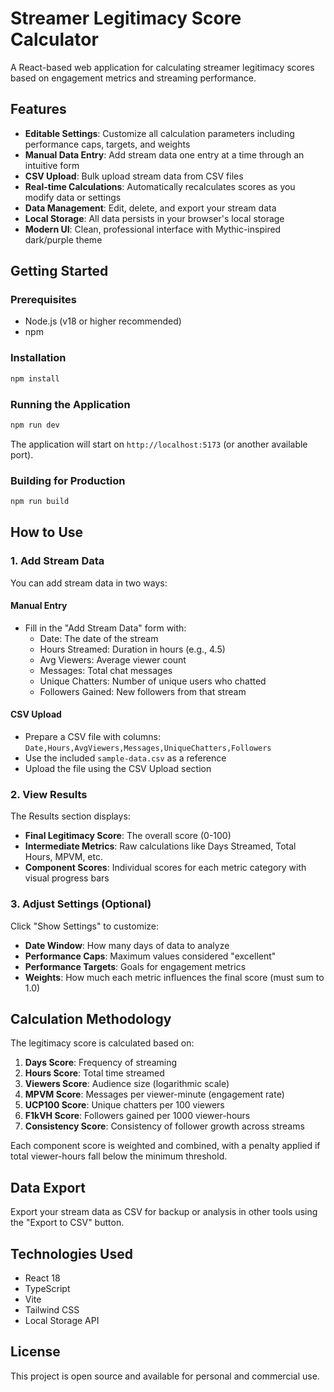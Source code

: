 # Streamer Legitimacy Score Calculator

A React-based web application for calculating streamer legitimacy scores based on engagement metrics and streaming performance.

## Features

- **Editable Settings**: Customize all calculation parameters including performance caps, targets, and weights
- **Manual Data Entry**: Add stream data one entry at a time through an intuitive form
- **CSV Upload**: Bulk upload stream data from CSV files
- **Real-time Calculations**: Automatically recalculates scores as you modify data or settings
- **Data Management**: Edit, delete, and export your stream data
- **Local Storage**: All data persists in your browser's local storage
- **Modern UI**: Clean, professional interface with Mythic-inspired dark/purple theme

## Getting Started

### Prerequisites

- Node.js (v18 or higher recommended)
- npm

### Installation

```bash
npm install
```

### Running the Application

```bash
npm run dev
```

The application will start on `http://localhost:5173` (or another available port).

### Building for Production

```bash
npm run build
```

## How to Use

### 1. Add Stream Data

You can add stream data in two ways:

#### Manual Entry
- Fill in the "Add Stream Data" form with:
  - Date: The date of the stream
  - Hours Streamed: Duration in hours (e.g., 4.5)
  - Avg Viewers: Average viewer count
  - Messages: Total chat messages
  - Unique Chatters: Number of unique users who chatted
  - Followers Gained: New followers from that stream

#### CSV Upload
- Prepare a CSV file with columns: `Date,Hours,AvgViewers,Messages,UniqueChatters,Followers`
- Use the included `sample-data.csv` as a reference
- Upload the file using the CSV Upload section

### 2. View Results

The Results section displays:
- **Final Legitimacy Score**: The overall score (0-100)
- **Intermediate Metrics**: Raw calculations like Days Streamed, Total Hours, MPVM, etc.
- **Component Scores**: Individual scores for each metric category with visual progress bars

### 3. Adjust Settings (Optional)

Click "Show Settings" to customize:
- **Date Window**: How many days of data to analyze
- **Performance Caps**: Maximum values considered "excellent"
- **Performance Targets**: Goals for engagement metrics
- **Weights**: How much each metric influences the final score (must sum to 1.0)

## Calculation Methodology

The legitimacy score is calculated based on:

1. **Days Score**: Frequency of streaming
2. **Hours Score**: Total time streamed
3. **Viewers Score**: Audience size (logarithmic scale)
4. **MPVM Score**: Messages per viewer-minute (engagement rate)
5. **UCP100 Score**: Unique chatters per 100 viewers
6. **F1kVH Score**: Followers gained per 1000 viewer-hours
7. **Consistency Score**: Consistency of follower growth across streams

Each component score is weighted and combined, with a penalty applied if total viewer-hours fall below the minimum threshold.

## Data Export

Export your stream data as CSV for backup or analysis in other tools using the "Export to CSV" button.

## Technologies Used

- React 18
- TypeScript
- Vite
- Tailwind CSS
- Local Storage API

## License

This project is open source and available for personal and commercial use.
